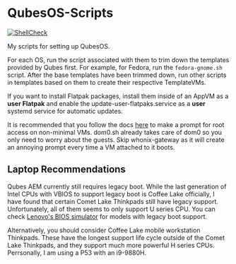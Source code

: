 # QubesOS-Scripts

[![ShellCheck](https://github.com/TommyTran732/QubesOS-Scripts/actions/workflows/shellcheck.yml/badge.svg)](https://github.com/TommyTran732/QubesOS-Scripts/actions/workflows/shellcheck.yml)

My scripts for setting up QubesOS. 

For each OS, run the script associated with them to trim down the templates provided by Qubes first. For example, for Fedora, run the `fedora-gnome.sh` script. After the base templates have been trimmed down, run other scripts in templates based on them to create their respective TemplateVMs.

If you want to install Flatpak packages, install them inside of an AppVM as a **user Flatpak** and enable the update-user-flatpaks.service as a **user** systemd service for automatic updates.

It is recommended that you follow the docs [here](https://www.qubes-os.org/doc/vm-sudo/#replacing-passwordless-root-access-with-dom0-user-prompt) to make a prompt for root access on non-minimal VMs. dom0.sh already takes care of dom0 so you only need to worry about the guests. Skip whonix-gateway as it will create an annoying prompt every time a VM attached to it boots.

## Laptop Recommendations

Qubes AEM currently still requires legacy boot. While the last generation of Intel CPUs with VBIOS to support legacy boot is Coffee Lake officially, I have found that certain Comet Lake Thinkpads still have legacy support. Unfortunately, all of them seems to only support U series CPU. You can check [Lenovo's BIOS simulator](https://download.lenovo.com/bsco/index.html#/) for models with legacy boot support.

Alternatively, you should consider Coffee Lake mobile workstation Thinkpads. These have the longest support life cycle outside of the Comet Lake Thinkpads, and they support much more powerful H series CPUs. Perrsonally, I am using a P53 with an i9-9880H.
